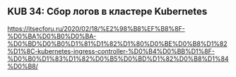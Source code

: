## KUB 34: Сбор логов в кластере Kubernetes


https://itsecforu.ru/2020/02/18/%E2%98%B8%EF%B8%8F-%D0%BA%D0%B0%D0%BA-%D0%BD%D0%B0%D1%81%D1%82%D1%80%D0%BE%D0%B8%D1%82%D1%8C-kubernetes-ingress-controller-%D0%B4%D0%BB%D1%8F-%D0%B0%D1%83%D1%82%D0%B5%D0%BD%D1%82%D0%B8%D1%84%D0%B8/


